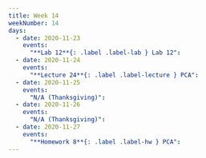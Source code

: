```yaml
---
title: Week 14
weekNumber: 14
days:
  - date: 2020-11-23
    events:
      "**Lab 12**{: .label .label-lab } Lab 12":
  - date: 2020-11-24
    events:
      "**Lecture 24**{: .label .label-lecture } PCA":
  - date: 2020-11-25
    events:
      "N/A (Thanksgiving)":
  - date: 2020-11-26
    events:
      "N/A (Thanksgiving)":
  - date: 2020-11-27
    events:
      "**Homework 8**{: .label .label-hw } PCA":
---
```


